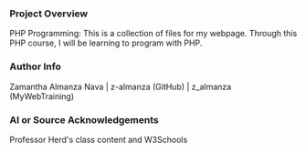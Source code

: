 ### Project Overview

PHP Programming:
This is a collection of files for my webpage. Through this PHP course, I will be learning to program with PHP.

### Author Info

Zamantha Almanza Nava | z-almanza (GitHub) | z_almanza (MyWebTraining)


### AI or Source Acknowledgements

Professor Herd's class content and W3Schools
